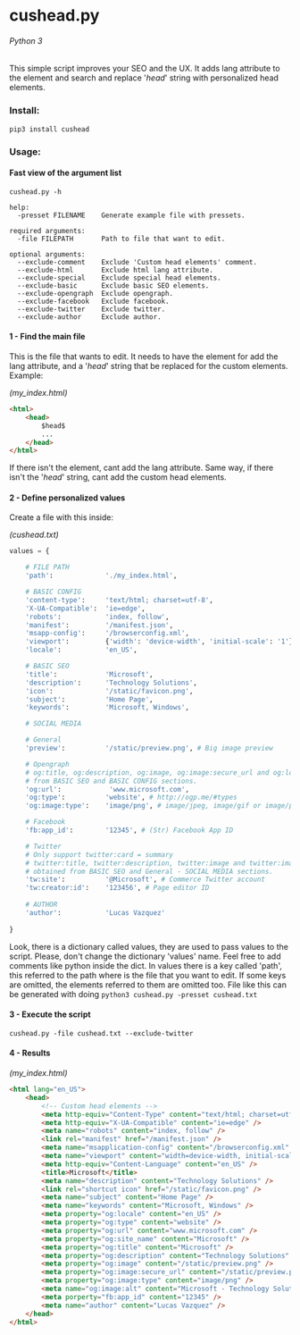 # cushead.py
###### _Python 3_

This simple script improves your SEO and the UX. It adds lang attribute to the <html> element and search and replace '$head$' string with personalized head elements.

### Install:

`pip3 install cushead`

### Usage:

#### Fast view of the argument list

`cushead.py -h`

```
help:
  -presset FILENAME    Generate example file with pressets.

required arguments:
  -file FILEPATH       Path to file that want to edit.

optional arguments:
  --exclude-comment    Exclude 'Custom head elements' comment.
  --exclude-html       Exclude html lang attribute.
  --exclude-special    Exclude special head elements.
  --exclude-basic      Exclude basic SEO elements.
  --exclude-opengraph  Exclude opengraph.
  --exclude-facebook   Exclude facebook.
  --exclude-twitter    Exclude twitter.
  --exclude-author     Exclude author.
```

#### 1 - Find the main file

This is the file that wants to edit. It needs to have the <html> element for add the lang attribute, and a '$head$' string that be replaced for the custom elements. Example:

_(my_index.html)_
```html
<html> 
    <head>
        $head$
        ...
    </head>
</html>
```

If there isn't the <html> element, cant add the lang attribute. Same way, if there isn't the '$head$' string, cant add the custom head elements.

#### 2 - Define personalized values

Create a file with this inside:

_(cushead.txt)_
```python
values = {

    # FILE PATH
    'path':             './my_index.html',

    # BASIC CONFIG
    'content-type':     'text/html; charset=utf-8',
    'X-UA-Compatible':  'ie=edge',
    'robots':           'index, follow',
    'manifest':         '/manifest.json',
    'msapp-config':     '/browserconfig.xml',
    'viewport':         {'width': 'device-width', 'initial-scale': '1'},
    'locale':           'en_US',

    # BASIC SEO
    'title':            'Microsoft',
    'description':      'Technology Solutions',
    'icon':             '/static/favicon.png',
    'subject':          'Home Page',
    'keywords':         'Microsoft, Windows',

    # SOCIAL MEDIA

    # General
    'preview':          '/static/preview.png', # Big image preview

    # Opengraph
    # og:title, og:description, og:image, og:image:secure_url and og:locale obtained
    # from BASIC SEO and BASIC CONFIG sections.
    'og:url':            'www.microsoft.com',
    'og:type':          'website', # http://ogp.me/#types
    'og:image:type':    'image/png', # image/jpeg, image/gif or image/png

    # Facebook
    'fb:app_id':        '12345', # (Str) Facebook App ID

    # Twitter
    # Only support twitter:card = summary
    # twitter:title, twitter:description, twitter:image and twitter:image:alt
    # obtained from BASIC SEO and General - SOCIAL MEDIA sections.
    'tw:site':          '@Microsoft', # Commerce Twitter account
    'tw:creator:id':    '123456', # Page editor ID
    
    # AUTHOR
    'author':           'Lucas Vazquez'
    
}
```

Look, there is a dictionary called values, they are used to pass values to the script. Please, don't change the dictionary 'values' name. Feel free to add comments like python inside the dict. In values there is a key called 'path', this referred to the path where is the file that you want to edit. If some keys are omitted, the elements referred to them are omitted too.
File like this can be generated with doing `python3 cushead.py -presset cushead.txt`

#### 3 - Execute the script

`cushead.py -file cushead.txt --exclude-twitter`

#### 4 - Results

_(my_index.html)_
```html
<html lang="en_US">
    <head>
        <!-- Custom head elements -->
        <meta http-equiv="Content-Type" content="text/html; charset=utf-8" />
        <meta http-equiv="X-UA-Compatible" content="ie=edge" />
        <meta name="robots" content="index, follow" />
        <link rel="manifest" href="/manifest.json" />
        <meta name="msapplication-config" content="/browserconfig.xml" />
        <meta name="viewport" content="width=device-width, initial-scale=1" />
        <meta http-equiv="Content-Language" content="en_US" />
        <title>Microsoft</title>
        <meta name="description" content="Technology Solutions" />
        <link rel="shortcut icon" href="/static/favicon.png" />
        <meta name="subject" content="Home Page" />
        <meta name="keywords" content="Microsoft, Windows" />
        <meta property="og:locale" content="en_US" />
        <meta property="og:type" content="website" />
        <meta property="og:url" content="www.microsoft.com" />
        <meta property="og:site_name" content="Microsoft" />
        <meta property="og:title" content="Microsoft" />
        <meta property="og:description" content="Technology Solutions" />
        <meta property="og:image" content="/static/preview.png" />
        <meta property="og:image:secure_url" content="/static/preview.png" />
        <meta property="og:image:type" content="image/png" />
        <meta name="og:image:alt" content="Microsoft - Technology Solutions" />
        <meta porperty="fb:app_id" content="12345" />
        <meta name="author" content="Lucas Vazquez" />
    </head>
</html>
```
